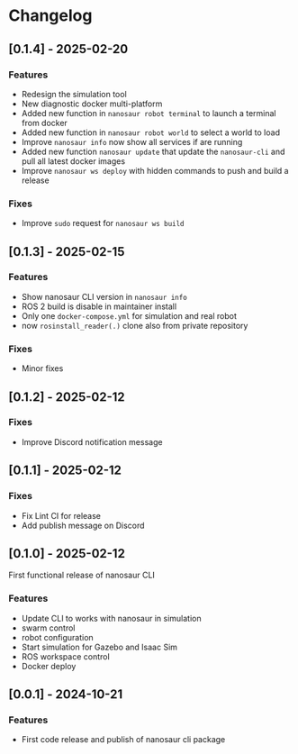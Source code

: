 # Changelog

## [0.1.4] - 2025-02-20

### Features

- Redesign the simulation tool
- New diagnostic docker multi-platform
- Added new function in `nanosaur robot terminal` to launch a terminal from docker
- Added new function in `nanosaur robot world` to select a world to load
- Improve `nanosaur info` now show all services if are running
- Added new function `nanosaur update` that update the `nanosaur-cli` and pull all latest docker images
- Improve `nanosaur ws deploy` with hidden commands to push and build a release

### Fixes

- Improve `sudo` request for `nanosaur ws build`

## [0.1.3] - 2025-02-15

### Features

- Show nanosaur CLI version in `nanosaur info`
- ROS 2 build is disable in maintainer install
- Only one `docker-compose.yml` for simulation and real robot
- now `rosinstall_reader(.)` clone also from private repository

### Fixes

- Minor fixes

## [0.1.2] - 2025-02-12

### Fixes

- Improve Discord notification message

## [0.1.1] - 2025-02-12

### Fixes

- Fix Lint CI for release
- Add publish message on Discord

## [0.1.0] - 2025-02-12

First functional release of nanosaur CLI

### Features

- Update CLI to works with nanosaur in simulation
- swarm control
- robot configuration
- Start simulation for Gazebo and Isaac Sim
- ROS workspace control
- Docker deploy

## [0.0.1] - 2024-10-21

### Features

- First code release and publish of nanosaur cli package
